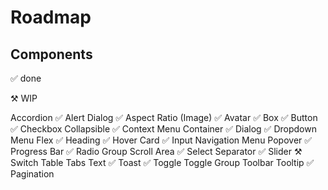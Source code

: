 # Roadmap

## Components

✅ done

⚒️ WIP

Accordion ✅
Alert Dialog ✅
Aspect Ratio (Image) ✅
Avatar ✅
Box ✅
Button ✅
Checkbox
Collapsible ✅
Context Menu
Container ✅
Dialog ✅
Dropdown Menu
Flex ✅
Heading ✅
Hover Card ✅
Input
Navigation Menu
Popover ✅
Progress Bar ✅
Radio Group
Scroll Area ✅
Select
Separator ✅
Slider ⚒️
Switch
Table
Tabs
Text ✅
Toast ✅
Toggle
Toggle Group
Toolbar
Tooltip ✅
Pagination
